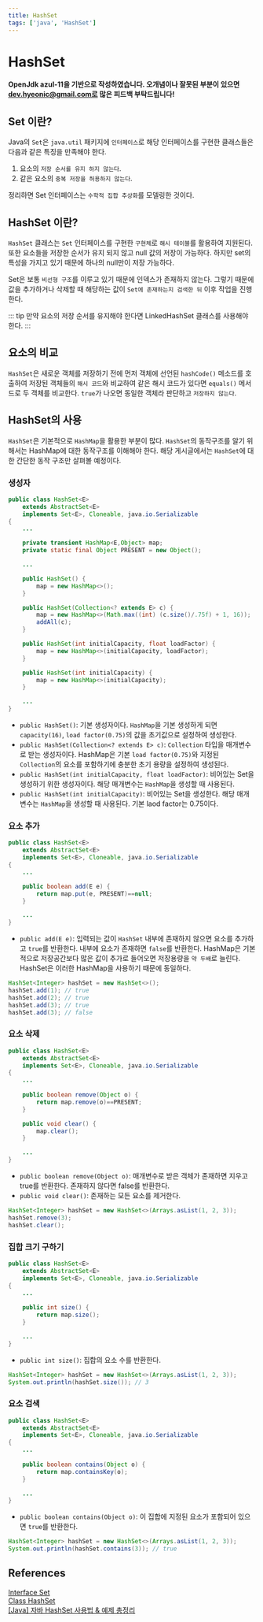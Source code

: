 ```yaml
---
title: HashSet
tags: ['java', 'HashSet']
---
```


# HashSet

**OpenJdk azul-11을 기반으로 작성하였습니다. 오개념이나 잘못된 부분이 있으면 dev.hyeonic@gmail.com로 많은 피드백 부탁드립니다!**

## Set 이란?

Java의 `Set`은 `java.util` 패키지에 `인터페이스`로 해당 인터페이스를 구현한 클래스들은 다음과 같은 특징을 만족해야 한다.

 1. 요소의 `저장 순서를 유지 하지 않는다`.
 2. 같은 요소의 `중복 저장을 허용하지 않는다`.

정리하면 Set 인터페이스는 `수학적 집합 추상화`를 모델링한 것이다.

## HashSet 이란?

`HashSet` 클래스는 `Set` 인터페이스를 구현한 `구현체`로 `해시 테이블`를 활용하여 지원된다. 또한 요소들을 저장한 순서가 유지 되지 않고 null 값의 저장이 가능하다. 하지만 set의 특성을 가지고 있기 때문에 하나의 null만이 저장 가능하다. 

Set은 보통 `비선형 구조`를 이루고 있기 때문에 인덱스가 존재하지 않는다. 그렇기 때문에 값을 추가하거나 삭제할 때 해당하는 값이 `Set에 존재하는지 검색한 뒤` 이후 작업을 진행한다.

::: tip
만약 요소의 저장 순서를 유지해야 한다면 LinkedHashSet 클래스를 사용해야 한다.
:::

## 요소의 비교

`HashSet`은 새로운 객체를 저장하기 전에 먼저 객체에 선언된 `hashCode()` 메소드를 호출하여 저장된 객체들의 `해시 코드`와 비교하여 같은 해시 코드가 있다면 `equals()` 메서드로 두 객체를 비교한다. `true`가 나오면 동일한 객체라 판단하고 `저장하지 않는다`. 

## HashSet의 사용

`HashSet`은 기본적으로 `HashMap`을 활용한 부분이 많다. `HashSet`의 동작구조를 알기 위해서는 HashMap에 대한 동작구조를 이해해야 한다. 해당 게시글에서는 `HashSet`에 대한 간단한 동작 구조만 살펴볼 예정이다.

### 생성자

```java
public class HashSet<E>
    extends AbstractSet<E>
    implements Set<E>, Cloneable, java.io.Serializable
{
    ...

    private transient HashMap<E,Object> map;
    private static final Object PRESENT = new Object();

    ...

    public HashSet() {
        map = new HashMap<>();
    }

    public HashSet(Collection<? extends E> c) {
        map = new HashMap<>(Math.max((int) (c.size()/.75f) + 1, 16));
        addAll(c);
    }

    public HashSet(int initialCapacity, float loadFactor) {
        map = new HashMap<>(initialCapacity, loadFactor);
    }

    public HashSet(int initialCapacity) {
        map = new HashMap<>(initialCapacity);
    }

    ...
}
```

 * `public HashSet()`: 기본 생성자이다. `HashMap`을 기본 생성하게 되면 `capacity(16)`, `load factor(0.75)`의 값을 초기값으로 설정하여 생성한다.
 * `public HashSet(Collection<? extends E> c)`: `Collection` 타입을 매개변수로 받는 생성자이다. HashMap은 기본 `load factor(0.75)`와 지정된 `Collection`의 요소를 포함하기에 충분한 초기 용량을 설정하여 생성된다.
 * `public HashSet(int initialCapacity, float loadFactor)`: 비어있는 Set을 생성하기 위한 생성자이다. 해당 매개변수는 `HashMap`을 생성할 때 사용된다.
 * `public HashSet(int initialCapacity)`: 비어있는 Set을 생성한다. 해당 매개변수는 `HashMap`을 생성할 때 사용된다. 기본 laod factor는 0.75이다.

### 요소 추가

```java
public class HashSet<E>
    extends AbstractSet<E>
    implements Set<E>, Cloneable, java.io.Serializable
{
    ...

    public boolean add(E e) {
        return map.put(e, PRESENT)==null;
    }

    ...
}
```

 * `public add(E e)`: 입력되는 값이 `HashSet` 내부에 존재하지 않으면 요소를 추가하고 `true`를 반환한다. 내부에 요소가 존재하면 `false`를 반환한다. HashMap은 기본적으로 저장공간보다 많은 값이 추가로 들어오면 저장용량을 `약 두배`로 늘린다. HashSet은 이러한 HashMap을 사용하기 때문에 동일하다.

```java
HashSet<Integer> hashSet = new HashSet<>();
hashSet.add(1); // true
hashSet.add(2); // true
hashSet.add(3); // true
hashSet.add(3); // false
```

### 요소 삭제

```java
public class HashSet<E>
    extends AbstractSet<E>
    implements Set<E>, Cloneable, java.io.Serializable
{
    ...
    
    public boolean remove(Object o) {
        return map.remove(o)==PRESENT;
    }

    public void clear() {
        map.clear();
    }

    ...
}
```

 * `public boolean remove(Object o)`: 매개변수로 받은 객체가 존재하면 지우고 true를 반환한다. 존재하지 않다면 false를 반환한다.
 * `public void clear()`: 존재하는 모든 요소를 제거한다.

```java
HashSet<Integer> hashSet = new HashSet<>(Arrays.asList(1, 2, 3));
hashSet.remove(3); 
hashSet.clear();
```

### 집합 크기 구하기

```java
public class HashSet<E>
    extends AbstractSet<E>
    implements Set<E>, Cloneable, java.io.Serializable
{
    ...
    
    public int size() {
        return map.size();
    }

    ...
}
```

 * `public int size()`: 집합의 요소 수를 반환한다.

```java
HashSet<Integer> hashSet = new HashSet<>(Arrays.asList(1, 2, 3));
System.out.println(hashSet.size()); // 3
```

### 요소 검색

```java
public class HashSet<E>
    extends AbstractSet<E>
    implements Set<E>, Cloneable, java.io.Serializable
{
    ...
    
    public boolean contains(Object o) {
        return map.containsKey(o);
    }

    ...
}
```

 * `public boolean contains(Object o)`: 이 집합에 지정된 요소가 포함되어 있으면 `true`를 반환한다.

```java
HashSet<Integer> hashSet = new HashSet<>(Arrays.asList(1, 2, 3));
System.out.println(hashSet.contains(3)); // true
```

## References
[Interface Set](https://docs.oracle.com/en/java/javase/11/docs/api/java.base/java/util/Set.html)<br>
[Class HashSet](https://docs.oracle.com/en/java/javase/11/docs/api/java.base/java/util/HashSet.html)<br>
[[Java] 자바 HashSet 사용법 & 예제 총정리](https://coding-factory.tistory.com/554)<br>

<TagLinks />
